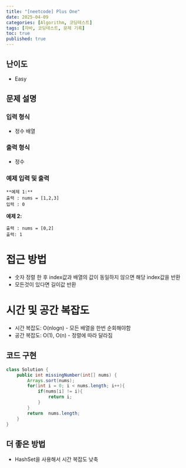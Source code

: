 ```yaml
---
title: "[neetcode] Plus One"
date: 2025-04-09
categories: [Algorithm, 코딩테스트]
tags: [자바, 코딩테스트, 문제 기록]
toc: true
published: true
---
```



## 난이도 
- Easy
## 문제 설명
> 

### 입력 형식
- 정수 배열

### 출력 형식
- 정수

### 예제 입력 및 출력
```plaintext
**예제 1:**
출력 : nums = [1,2,3]
입력 : 0
```

**예제 2:**
```plaintext
출력 : nums = [0,2]
출력: 1
```

# 접근 방법
- 숫자 정렬 한 후 index값과 배열의 값이 동일하지 않으면 해당 index값을 반환
- 모든것이 있다면 길이값 반환

# 시간 및 공간 복잡도
- 시간 복잡도: O(nlogn) - 모든 배열을 한번 순회해야함
- 공간 복잡도: O(1), O(n) - 정렬에 따라 달라짐

## 코드 구현
```java
class Solution {
    public int missingNumber(int[] nums) {
        Arrays.sort(nums);
        for(int i = 0; i < nums.length; i++){
            if(nums[i] != i){
                return i;
            }
        }
        return  nums.length;
    }
}


```

## 더 좋은 방법
- HashSet을 사용해서 시간 복잡도 낮축
```java

```